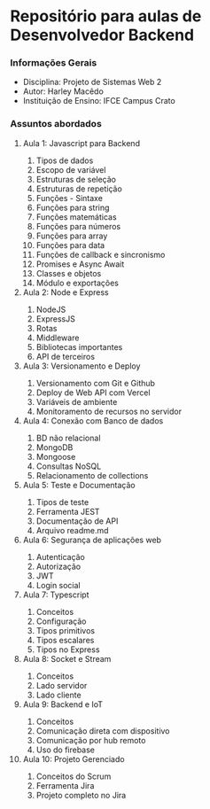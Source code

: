 <h1>Repositório para aulas de Desenvolvedor Backend</h1>

<h3>Informações Gerais</h3>
<ul>
    <li>Disciplina: Projeto de Sistemas Web 2</li>
    <li>Autor: Harley Macêdo</li>
    <li>Instituição de Ensino: IFCE Campus Crato</li>
</ul>

<h3>Assuntos abordados</h3>
<ol>
    <li>Aula 1: Javascript para Backend</li>
    <ol>
        <li>Tipos de dados</li>
        <li>Escopo de variável</li>
        <li>Estruturas de seleção</li>
        <li>Estruturas de repetição</li>
        <li>Funções - Sintaxe</li>
        <li>Funções para string</li>
        <li>Funções matemáticas</li>
        <li>Funções para números</li>
        <li>Funções para array</li>
        <li>Funções para data</li>
        <li>Funções de callback e sincronismo</li>
        <li>Promises e Async Await</li>
        <li>Classes e objetos</li>
        <li>Módulo e exportações</li>
    </ol>
    <li>Aula 2: Node e Express</li>
    <ol>
        <li>NodeJS</li>
        <li>ExpressJS</li>
        <li>Rotas</li>
        <li>Middleware</li>
        <li>Bibliotecas importantes</li>
        <li>API de terceiros</li>
    </ol>
    <li>Aula 3: Versionamento e Deploy</li>
    <ol>
        <li>Versionamento com Git e Github</li>
        <li>Deploy de Web API com Vercel</li>
        <li>Variáveis de ambiente</li>
        <li>Monitoramento de recursos no servidor</li>
    </ol>
    <li>Aula 4: Conexão com Banco de dados</li>
    <ol>
        <li>BD não relacional</li>
        <li>MongoDB</li>
        <li>Mongoose</li>
        <li>Consultas NoSQL</li>
        <li>Relacionamento de collections</li>
    </ol>
    <li>Aula 5: Teste e Documentação</li>
    <ol>
        <li>Tipos de teste</li>
        <li>Ferramenta JEST</li>
        <li>Documentação de API</li>
        <li>Arquivo readme.md</li>
    </ol>
    <li>Aula 6: Segurança de aplicações web</li>
        <ol>
            <li>Autenticação</li>
            <li>Autorização</li>
            <li>JWT</li>
            <li>Login social</li>
        </ol>
    <li>Aula 7: Typescript</li>
    <ol>
        <li>Conceitos</li>
        <li>Configuração</li>
        <li>Tipos primitivos</li>
        <li>Tipos escalares</li>
        <li>Tipos no Express</li>
    </ol>
    <li>Aula 8: Socket e Stream</li>
    <ol>
        <li>Conceitos</li>
        <li>Lado servidor</li>
        <li>Lado cliente</li>
    </ol>
    <li>Aula 9: Backend e IoT</li>
    <ol>
        <li>Conceitos</li>
        <li>Comunicação direta com dispositivo</li>
        <li>Comunicação por hub remoto</li>
        <li>Uso do firebase</li>
    </ol>
    <li>Aula 10: Projeto Gerenciado</li>
    <ol>
        <li>Conceitos do Scrum</li>
        <li>Ferramenta Jira</li>
        <li>Projeto completo no Jira</li>
    </ol>
</ol>